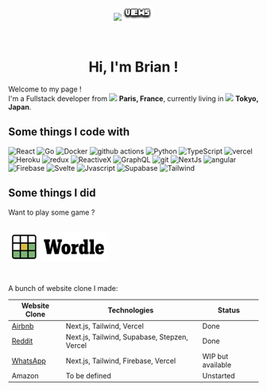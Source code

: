 <p align="center">
<!---
Original repl.it tends to be down
  <a href="https://count.getloli.com/"><img src="https://count.getloli.com/get/@:dcBrian"></a>
-->
  <a href="https://count.getloli.com/"><img src="https://count.chiya.dev/get/@:dcBrian"></a>  <img src="./images/VIEWS.png">
  <br>
  <br>
  <br>

<h1 align="center"> Hi, I'm Brian !
</h1>
<p align='center'>
<p>Welcome to my page ! <Br/>I'm a Fullstack developer from <img src="https://cdn-icons-png.flaticon.com/512/197/197560.png" width="13"/> <b>Paris, France</b>, currently living in <img src="https://cdn-icons-png.flaticon.com/512/197/197604.png" width="13"/> <b>Tokyo, Japan</b>. </p>


<h2>Some things I code with</h2>
<div>
  <img alt="React" src="https://img.shields.io/badge/-React-45b8d8?style=flat-square&logo=react&logoColor=white" />
  <img alt="Go" src="https://img.shields.io/badge/-Go-8DD6F9?style=flat-square&logo=go&logoColor=white" /> 
  <img alt="Docker" src="https://img.shields.io/badge/-Docker-46a2f1?style=flat-square&logo=docker&logoColor=white" />
  <img alt="github actions" src="https://img.shields.io/badge/-Github_Actions-2088FF?style=flat-square&logo=github-actions&logoColor=white" />
  <img alt="Python" src="https://img.shields.io/badge/-Python-1a73e8?style=flat-square&logo=python&logoColor=white" />  
  <img alt="TypeScript" src="https://img.shields.io/badge/-TypeScript-007ACC?style=flat-square&logo=typescript&logoColor=white" />
  <img alt="vercel" src="https://img.shields.io/badge/-Vercel-5849BE?style=flat-square&logo=vercel&logoColor=white" />
  <img alt="Heroku" src="https://img.shields.io/badge/-Heroku-430098?style=flat-square&logo=heroku&logoColor=white" />
  <img alt="redux" src="https://img.shields.io/badge/-Redux-764ABC?style=flat-square&logo=redux&logoColor=white" />
  <img alt="ReactiveX" src="https://img.shields.io/badge/-RxJs-B7178C?style=flat-square&logo=reactivex&logoColor=white" />
  <img alt="GraphQL" src="https://img.shields.io/badge/-GraphQL-E10098?style=flat-square&logo=graphql&logoColor=white" />
  <img alt="git" src="https://img.shields.io/badge/-Git-CC6699?style=flat-square&logo=git&logoColor=white" />
  <img alt="NextJs" src="https://img.shields.io/badge/-NextJs-ea2845?style=flat-square&logo=nextdotjs&logoColor=white" />
  <img alt="angular" src="https://img.shields.io/badge/-Angular-DD0031?style=flat-square&logo=angular&logoColor=white" />
  <img alt="Firebase" src="https://img.shields.io/badge/-Firebase-EC4A3F?style=flat-square&logo=firebase&logoColor=white" />
  <img alt="Svelte" src="https://img.shields.io/badge/-Svelte-FB542B?style=flat-square&logo=svelte&logoColor=white" />
  <img alt="Jvascript" src="https://img.shields.io/badge/-Javascript-FFBF00?style=flat-square&logo=javascript&logoColor=white" />
  <img alt="Supabase" src="https://img.shields.io/badge/-Supabase-13aa52?style=flat-square&logo=supabase&logoColor=white" />
  <img alt="Tailwind" src="https://img.shields.io/badge/-Tailwind_CSS-43853d?style=flat-square&logo=tailwindcss&logoColor=white" />
</div>


<h2>Some things I did</h2>
Want to play some game ?

<p align="left"> 
  <br>
  <a href="https://github.com/dcBrian/wordle">
    <img align="center" src="./images/wordle.svg" width="200px" />
  </a>
  <br>
</p>
<br>

A bunch of website clone I made:

| Website Clone | Technologies | Status |                            
| ---------------------------- | ------------------------------------------------ | ----------- |
| <a href="https://github.com/dcBrian/Airbnb">Airbnb</a>| Next.js, Tailwind, Vercel | Done |
| <a href="https://github.com/dcBrian/Reddit">Reddit</a>| Next.js, Tailwind, Supabase, Stepzen, Vercel | Done |
| <a href="https://github.com/dcBrian/whatsApp">WhatsApp</a> | Next.js, Tailwind, Firebase, Vercel | WIP but available |
| Amazon | To be defined | Unstarted   |